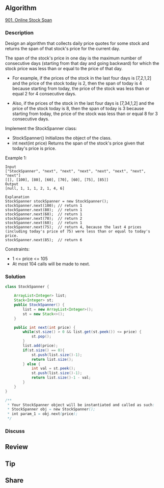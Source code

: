 ## Algorithm

[901. Online Stock Span](https://leetcode.com/problems/online-stock-span/)

### Description

Design an algorithm that collects daily price quotes for some stock and returns the span of that stock's price for the current day.

The span of the stock's price in one day is the maximum number of consecutive days (starting from that day and going backward) for which the stock price was less than or equal to the price of that day.

- For example, if the prices of the stock in the last four days is [7,2,1,2] and the price of the stock today is 2, then the span of today is 4 because starting from today, the price of the stock was less than or equal 2 for 4 consecutive days.

- Also, if the prices of the stock in the last four days is [7,34,1,2] and the price of the stock today is 8, then the span of today is 3 because starting from today, the price of the stock was less than or equal 8 for 3 consecutive days.

Implement the StockSpanner class:

- StockSpanner() Initializes the object of the class.
- int next(int price) Returns the span of the stock's price given that today's price is price.


Example 1:

```
Input
["StockSpanner", "next", "next", "next", "next", "next", "next", "next"]
[[], [100], [80], [60], [70], [60], [75], [85]]
Output
[null, 1, 1, 1, 2, 1, 4, 6]

Explanation
StockSpanner stockSpanner = new StockSpanner();
stockSpanner.next(100); // return 1
stockSpanner.next(80);  // return 1
stockSpanner.next(60);  // return 1
stockSpanner.next(70);  // return 2
stockSpanner.next(60);  // return 1
stockSpanner.next(75);  // return 4, because the last 4 prices (including today's price of 75) were less than or equal to today's price.
stockSpanner.next(85);  // return 6
```

Constraints:

- 1 <= price <= 105
- At most 104 calls will be made to next.

### Solution

```java
class StockSpanner {

    ArrayList<Integer> list;
    Stack<Integer> st;
    public StockSpanner() {
        list = new ArrayList<Integer>();
        st = new Stack<>();
    }

    public int next(int price) {
        while(st.size() > 0 && list.get(st.peek()) <= price) {
            st.pop();
        }
        list.add(price);
        if(st.size() == 0){
            st.push(list.size()-1);
            return list.size();
        } else {
            int val = st.peek();
            st.push(list.size()-1);
            return list.size()-1 - val;
        }
    }
}

/**
 * Your StockSpanner object will be instantiated and called as such:
 * StockSpanner obj = new StockSpanner();
 * int param_1 = obj.next(price);
 */
```

### Discuss

## Review


## Tip


## Share
